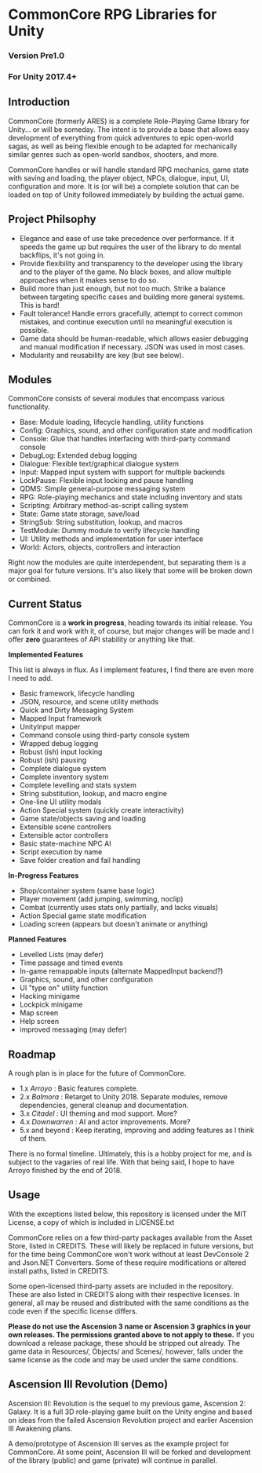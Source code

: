# CommonCore RPG Libraries for Unity
### Version Pre1.0
### For Unity 2017.4+

## Introduction

CommonCore (formerly ARES) is a complete Role-Playing Game library for Unity... or will be someday. The intent is to provide a base that allows easy development of everything from quick adventures to epic open-world sagas, as well as being flexible enough to be adapted for mechanically similar genres such as open-world sandbox, shooters, and more.

CommonCore handles or will handle standard RPG mechanics, game state with saving and loading, the player object, NPCs, dialogue, input, UI, configuration and more. It is (or will be) a complete solution that can be loaded on top of Unity followed immediately by building the actual game.

## Project Philsophy


* Elegance and ease of use take precedence over performance. If it speeds the game up but requires the user of the library to do mental backflips, it's not going in.
* Provide flexibility and transparency to the developer using the library and to the player of the game. No black boxes, and allow multiple approaches when it makes sense to do so.
* Build more than just enough, but not too much. Strike a balance between targeting specific cases and building more general systems. This is hard!
* Fault tolerance! Handle errors gracefully, attempt to correct common mistakes, and continue execution until no meaningful execution is possible.
* Game data should be human-readable, which allows easier debugging and manual modification if necessary. JSON was used in most cases.
* Modularity and reusability are key (but see below).

## Modules

CommonCore consists of several modules that encompass various functionality.

* Base: Module loading, lifecycle handling, utility functions
* Config: Graphics, sound, and other configuration state and modification
* Console: Glue that handles interfacing with third-party command console
* DebugLog: Extended debug logging
* Dialogue: Flexible text/graphical dialogue system
* Input: Mapped input system with support for multiple backends
* LockPause: Flexible input locking and pause handling
* QDMS: Simple general-purpose messaging system
* RPG: Role-playing mechanics and state including inventory and stats
* Scripting: Arbitrary method-as-script calling system
* State: Game state storage, save/load
* StringSub: String substitution, lookup, and macros
* TestModule: Dummy module to verify lifecycle handling
* UI: Utility methods and implementation for user interface
* World: Actors, objects, controllers and interaction

Right now the modules are quite interdependent, but separating them is a major goal for future versions. It's also likely that some will be broken down or combined.

## Current Status

CommonCore is a **work in progress**, heading towards its initial release. You can fork it and work with it, of course, but major changes will be made and I offer **zero** guarantees of API stability or anything like that.

**Implemented Features**

This list is always in flux. As I implement features, I find there are even more I need to add.

* Basic framework, lifecycle handling
* JSON, resource, and scene utility methods
* Quick and Dirty Messaging System
* Mapped Input framework
* UnityInput mapper
* Command console using third-party console system
* Wrapped debug logging
* Robust (ish) input locking
* Robust (ish) pausing
* Complete dialogue system
* Complete inventory system
* Complete levelling and stats system
* String substitution, lookup, and macro engine
* One-line UI utility modals
* Action Special system (quickly create interactivity)
* Game state/objects saving and loading
* Extensible scene controllers
* Extensible actor controllers
* Basic state-machine NPC AI
* Script execution by name
* Save folder creation and fail handling

**In-Progress Features**

* Shop/container system (same base logic)
* Player movement (add jumping, swimming, noclip)
* Combat (currently uses stats only partially, and lacks visuals)
* Action Special game state modification
* Loading screen (appears but doesn't animate or anything)

**Planned Features**

* Levelled Lists (may defer)
* Time passage and timed events
* In-game remappable inputs (alternate MappedInput backend?)
* Graphics, sound, and other configuration
* UI "type on" utility function
* Hacking minigame
* Lockpick minigame
* Map screen
* Help screen
* improved messaging (may defer)


## Roadmap

A rough plan is in place for the future of CommonCore.

* 1.x _Arroyo_ : Basic features complete.
* 2.x _Balmora_ : Retarget to Unity 2018. Separate modules, remove dependencies, general cleanup and documentation.
* 3.x _Citadel_ : UI theming and mod support. More?
* 4.x _Downwarren_ : AI and actor improvements. More?
* 5.x and beyond : Keep iterating, improving and adding features as I think of them.

There is no formal timeline. Ultimately, this is a hobby project for me, and is subject to the vagaries of real life. With that being said, I hope to have Arroyo finished by the end of 2018.

## Usage

With the exceptions listed below, this repository is licensed under the MIT License, a copy of which is included in LICENSE.txt

CommonCore relies on a few third-party packages available from the Asset Store, listed in CREDITS. These will likely be replaced in future versions, but for the time being CommonCore won't work without at least DevConsole 2 and Json.NET Converters. Some of these require modifications or altered install paths, listed in CREDITS.

Some open-licensed third-party assets are included in the repository. These are also listed in CREDITS along with their respective licenses. In general, all may be reused and distributed with the same conditions as the code even if the specific license differs.

**Please do not use the Ascension 3 name or Ascension 3 graphics in your own releases. The permissions granted above to not apply to these.** If you download a release package, these should be stripped out already. The game data in Resources/, Objects/ and Scenes/, however, falls under the same license as the code and may be used under the same conditions.

## Ascension III Revolution (Demo)

Ascension III: Revolution is the sequel to my previous game, Ascension 2: Galaxy. It is a full 3D role-playing game built on the Unity engine and based on ideas from the failed Ascension Revolution project and earlier Ascension III Awakening plans. 

A demo/prototype of Ascension III serves as the example project for CommonCore. At some point, Ascension III will be forked and development of the library (public) and game (private) will continue in parallel.


